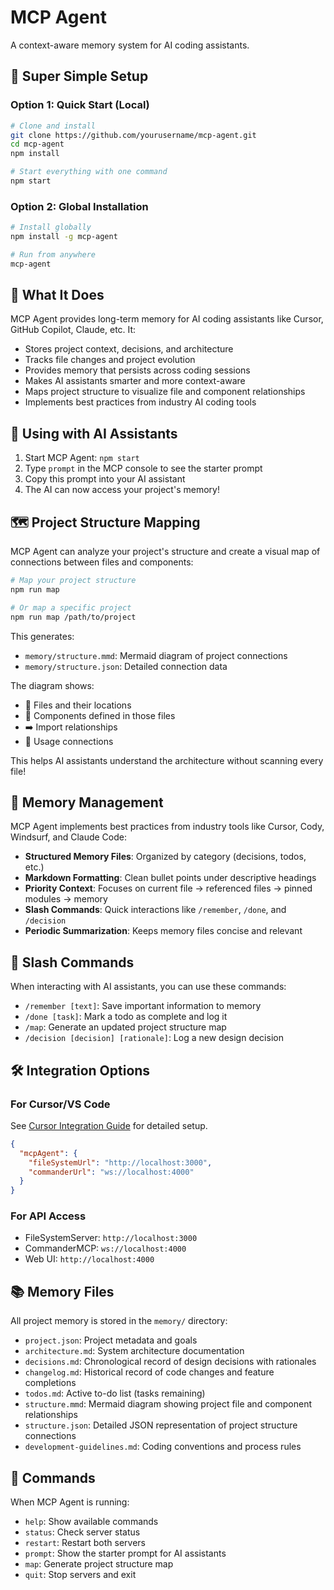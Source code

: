 # MCP Agent

A context-aware memory system for AI coding assistants.

## 🚀 Super Simple Setup

### Option 1: Quick Start (Local)
```bash
# Clone and install
git clone https://github.com/yourusername/mcp-agent.git
cd mcp-agent
npm install

# Start everything with one command
npm start
```

### Option 2: Global Installation
```bash
# Install globally
npm install -g mcp-agent

# Run from anywhere
mcp-agent
```

## 🧠 What It Does

MCP Agent provides long-term memory for AI coding assistants like Cursor, GitHub Copilot, Claude, etc. It:

- Stores project context, decisions, and architecture
- Tracks file changes and project evolution
- Provides memory that persists across coding sessions
- Makes AI assistants smarter and more context-aware
- Maps project structure to visualize file and component relationships
- Implements best practices from industry AI coding tools

## 🤖 Using with AI Assistants

1. Start MCP Agent: `npm start`
2. Type `prompt` in the MCP console to see the starter prompt
3. Copy this prompt into your AI assistant
4. The AI can now access your project's memory!

## 🗺️ Project Structure Mapping

MCP Agent can analyze your project's structure and create a visual map of connections between files and components:

```bash
# Map your project structure
npm run map

# Or map a specific project
npm run map /path/to/project
```

This generates:
- `memory/structure.mmd`: Mermaid diagram of project connections
- `memory/structure.json`: Detailed connection data

The diagram shows:
- 📄 Files and their locations
- 🧩 Components defined in those files
- ➡️ Import relationships
- 🔄 Usage connections

This helps AI assistants understand the architecture without scanning every file!

## 🔄 Memory Management

MCP Agent implements best practices from industry tools like Cursor, Cody, Windsurf, and Claude Code:

- **Structured Memory Files**: Organized by category (decisions, todos, etc.)
- **Markdown Formatting**: Clean bullet points under descriptive headings
- **Priority Context**: Focuses on current file → referenced files → pinned modules → memory
- **Slash Commands**: Quick interactions like `/remember`, `/done`, and `/decision`
- **Periodic Summarization**: Keeps memory files concise and relevant

## 💬 Slash Commands

When interacting with AI assistants, you can use these commands:

- `/remember [text]`: Save important information to memory
- `/done [task]`: Mark a todo as complete and log it
- `/map`: Generate an updated project structure map
- `/decision [decision] [rationale]`: Log a new design decision

## 🛠️ Integration Options

### For Cursor/VS Code
See [Cursor Integration Guide](docs/cursor-integration.md) for detailed setup.

```json
{
  "mcpAgent": {
    "fileSystemUrl": "http://localhost:3000",
    "commanderUrl": "ws://localhost:4000"
  }
}
```

### For API Access
- FileSystemServer: `http://localhost:3000`
- CommanderMCP: `ws://localhost:4000`
- Web UI: `http://localhost:4000`

## 📚 Memory Files

All project memory is stored in the `memory/` directory:
- `project.json`: Project metadata and goals
- `architecture.md`: System architecture documentation
- `decisions.md`: Chronological record of design decisions with rationales
- `changelog.md`: Historical record of code changes and feature completions
- `todos.md`: Active to-do list (tasks remaining)
- `structure.mmd`: Mermaid diagram showing project file and component relationships
- `structure.json`: Detailed JSON representation of project structure connections
- `development-guidelines.md`: Coding conventions and process rules

## 📝 Commands

When MCP Agent is running:
- `help`: Show available commands
- `status`: Check server status
- `restart`: Restart both servers
- `prompt`: Show the starter prompt for AI assistants
- `map`: Generate project structure map
- `quit`: Stop servers and exit 
